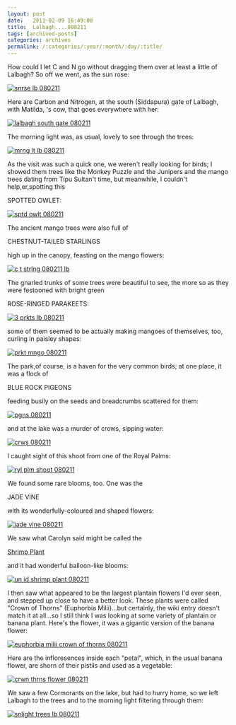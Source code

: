 ```yaml
---
layout: post
date:	2011-02-09 16:49:00
title:  Lalbagh....080211
tags: [archived-posts]
categories: archives
permalink: /:categories/:year/:month/:day/:title/
---
```

How could I let C and N go without dragging them over at least a little of Lalbagh? So off we went, as the sun rose:

<a href="http://s1142.photobucket.com/albums/n602/Deepapctrsglr/?action=view&amp;current=IMG_3128.jpg" target="_blank"><img src="http://i1142.photobucket.com/albums/n602/Deepapctrsglr/IMG_3128.jpg" border="0" alt="snrse lb 080211"></a>

<lj-cut text="short but enjoyable visit">

Here are Carbon and Nitrogen, at the south (Siddapura) gate of Lalbagh, with Matilda, <LJ user="idahoswede">'s cow, that goes everywhere with her:

<a href="http://s1142.photobucket.com/albums/n602/Deepapctrsglr/?action=view&amp;current=IMG_3126.jpg" target="_blank"><img src="http://i1142.photobucket.com/albums/n602/Deepapctrsglr/IMG_3126.jpg" border="0" alt="lalbagh south gate 080211"></a>

The morning light was, as usual, lovely to see through the trees:

<a href="http://s1142.photobucket.com/albums/n602/Deepapctrsglr/?action=view&amp;current=IMG_3132.jpg" target="_blank"><img src="http://i1142.photobucket.com/albums/n602/Deepapctrsglr/IMG_3132.jpg" border="0" alt="mrng lt lb 080211"></a>

As the visit was such a quick one, we weren't really looking for birds; I showed them trees like the Monkey Puzzle and the Junipers and the mango trees dating from Tipu Sultan't time, but meanwhile, I couldn't help,er,spotting this

SPOTTED OWLET:


<a href="http://s1142.photobucket.com/albums/n602/Deepapctrsglr/?action=view&amp;current=IMG_3135.jpg" target="_blank"><img src="http://i1142.photobucket.com/albums/n602/Deepapctrsglr/IMG_3135.jpg" border="0" alt="sptd owlt 080211"></a>


The ancient mango trees were also full of 

CHESTNUT-TAILED STARLINGS

high up in the canopy, feasting on the mango flowers:

<a href="http://s1142.photobucket.com/albums/n602/Deepapctrsglr/?action=view&amp;current=IMG_3138.jpg" target="_blank"><img src="http://i1142.photobucket.com/albums/n602/Deepapctrsglr/IMG_3138.jpg" border="0" alt="c t strlng 080211 lb"></a>


The gnarled trunks of some trees were beautiful to see, the more so as they were festooned with bright green

ROSE-RINGED PARAKEETS:


<a href="http://s1142.photobucket.com/albums/n602/Deepapctrsglr/?action=view&amp;current=IMG_3142.jpg" target="_blank"><img src="http://i1142.photobucket.com/albums/n602/Deepapctrsglr/IMG_3142.jpg" border="0" alt="3 prkts lb 080211"></a>


some of them seemed to be actually making mangoes of themselves, too, curling in paisley shapes:


<a href="http://s1142.photobucket.com/albums/n602/Deepapctrsglr/?action=view&amp;current=IMG_3141.jpg" target="_blank"><img src="http://i1142.photobucket.com/albums/n602/Deepapctrsglr/IMG_3141.jpg" border="0" alt="prkt mngo 080211"></a>

The park,of course, is a haven for the very common birds; at one place, it was a flock of

BLUE ROCK PIGEONS

feeding busily on the seeds and breadcrumbs scattered for them:


<a href="http://s1142.photobucket.com/albums/n602/Deepapctrsglr/?action=view&amp;current=IMG_3157.jpg" target="_blank"><img src="http://i1142.photobucket.com/albums/n602/Deepapctrsglr/IMG_3157.jpg" border="0" alt="pgns 080211"></a>

and at the lake was a murder of crows, sipping water:

<a href="http://s1142.photobucket.com/albums/n602/Deepapctrsglr/?action=view&amp;current=IMG_3159.jpg" target="_blank"><img src="http://i1142.photobucket.com/albums/n602/Deepapctrsglr/IMG_3159.jpg" border="0" alt="crws 080211"></a>


I caught sight of this shoot from one of the Royal Palms:

<a href="http://s1142.photobucket.com/albums/n602/Deepapctrsglr/?action=view&amp;current=IMG_3153.jpg" target="_blank"><img src="http://i1142.photobucket.com/albums/n602/Deepapctrsglr/IMG_3153.jpg" border="0" alt="ryl plm shoot 080211"></a>


We found some rare blooms, too. One was the

JADE VINE

with its wonderfully-coloured and shaped flowers:

<a href="http://s1142.photobucket.com/albums/n602/Deepapctrsglr/?action=view&amp;current=IMG_3152.jpg" target="_blank"><img src="http://i1142.photobucket.com/albums/n602/Deepapctrsglr/IMG_3152.jpg" border="0" alt="jade vine  080211"></a>


We saw what Carolyn said might be called the 

<a href="http://en.wikipedia.org/wiki/Shrimp_plant"> Shrimp Plant </a>

 and it had wonderful balloon-like blooms:

<a href="http://s1142.photobucket.com/albums/n602/Deepapctrsglr/?action=view&amp;current=IMG_3148.jpg" target="_blank"><img src="http://i1142.photobucket.com/albums/n602/Deepapctrsglr/IMG_3148.jpg" border="0" alt="un id shrimp plant 080211"></a>

I then saw what appeared to be the largest plantain flowers I'd ever seen, and stepped up close to have a better look. These plants were called "Crown of Thorns" (Euphorbia Milii)...but certainly, the wiki entry doesn't match it at all...so I still think I was looking at some variety of plantain or banana plant. Here's the flower, it was a gigantic version of the banana flower:

<a href="http://s1142.photobucket.com/albums/n602/Deepapctrsglr/?action=view&amp;current=IMG_3146.jpg" target="_blank"><img src="http://i1142.photobucket.com/albums/n602/Deepapctrsglr/IMG_3146.jpg" border="0" alt="euphorbia milii crown of thorns 080211"></a>


Here are the infloresences inside each "petal", which, in the usual banana flower, are shorn of their pistils and used as a vegetable:

<a href="http://s1142.photobucket.com/albums/n602/Deepapctrsglr/?action=view&amp;current=IMG_3144.jpg" target="_blank"><img src="http://i1142.photobucket.com/albums/n602/Deepapctrsglr/IMG_3144.jpg" border="0" alt="crwn thrns flower 080211"></a>

We saw a few Cormorants on the lake, but had to hurry home, so we left Lalbagh to the trees and to the morning light filtering through them:

</lj-cut>


<a href="http://s1142.photobucket.com/albums/n602/Deepapctrsglr/?action=view&amp;current=IMG_3156.jpg" target="_blank"><img src="http://i1142.photobucket.com/albums/n602/Deepapctrsglr/IMG_3156.jpg" border="0" alt="snlight trees lb 080211"></a>
